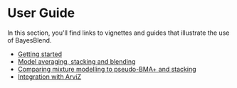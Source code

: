 # User Guide

In this section, you'll find links to vignettes and guides
that illustrate the use of BayesBlend.

* [Getting started](getting-started.md)
* [Model averaging, stacking and blending](blending.md)
* [Comparing mixture modelling to pseudo-BMA+ and stacking](simulation.md)
* [Integration with ArviZ](arviz.md)
